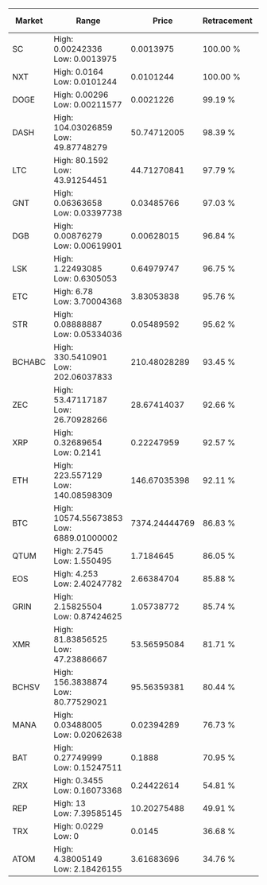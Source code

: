 | Market | Range | Price| Retracement | Doubles to 50% |
| --- | --- | --- | --- | --- |
| SC | High: 0.00242336<br />Low: 0.0013975 | 0.0013975 | 100.00 % | 1.37 |
| NXT | High: 0.0164<br />Low: 0.0101244 | 0.0101244 | 100.00 % | 1.31 |
| DOGE | High: 0.00296<br />Low: 0.00211577 | 0.0021226 | 99.19 % | 1.20 |
| DASH | High: 104.03026859<br />Low: 49.87748279 | 50.74712005 | 98.39 % | 1.52 |
| LTC | High: 80.1592<br />Low: 43.91254451 | 44.71270841 | 97.79 % | 1.39 |
| GNT | High: 0.06363658<br />Low: 0.03397738 | 0.03485766 | 97.03 % | 1.40 |
| DGB | High: 0.00876279<br />Low: 0.00619901 | 0.00628015 | 96.84 % | 1.19 |
| LSK | High: 1.22493085<br />Low: 0.6305053 | 0.64979747 | 96.75 % | 1.43 |
| ETC | High: 6.78<br />Low: 3.70004368 | 3.83053838 | 95.76 % | 1.37 |
| STR | High: 0.08888887<br />Low: 0.05334036 | 0.05489592 | 95.62 % | 1.30 |
| BCHABC | High: 330.5410901<br />Low: 202.06037833 | 210.48028289 | 93.45 % | 1.27 |
| ZEC | High: 53.47117187<br />Low: 26.70928266 | 28.67414037 | 92.66 % | 1.40 |
| XRP | High: 0.32689654<br />Low: 0.2141 | 0.22247959 | 92.57 % | 1.22 |
| ETH | High: 223.557129<br />Low: 140.08598309 | 146.67035398 | 92.11 % | 1.24 |
| BTC | High: 10574.55673853<br />Low: 6889.01000002 | 7374.24444769 | 86.83 % | 1.18 |
| QTUM | High: 2.7545<br />Low: 1.550495 | 1.7184645 | 86.05 % | 1.25 |
| EOS | High: 4.253<br />Low: 2.40247782 | 2.66384704 | 85.88 % | 1.25 |
| GRIN | High: 2.15825504<br />Low: 0.87424625 | 1.05738772 | 85.74 % | 1.43 |
| XMR | High: 81.83856525<br />Low: 47.23886667 | 53.56595084 | 81.71 % | 1.20 |
| BCHSV | High: 156.3838874<br />Low: 80.77529021 | 95.56359381 | 80.44 % | 1.24 |
| MANA | High: 0.03488005<br />Low: 0.02062638 | 0.02394289 | 76.73 % | 1.16 |
| BAT | High: 0.27749999<br />Low: 0.15247511 | 0.1888 | 70.95 % | 1.14 |
| ZRX | High: 0.3455<br />Low: 0.16073368 | 0.24422614 | 54.81 % | 1.04 |
| REP | High: 13<br />Low: 7.39585145 | 10.20275488 | 49.91 % | 0.00 |
| TRX | High: 0.0229<br />Low: 0 | 0.0145 | 36.68 % | 0.00 |
| ATOM | High: 4.38005149<br />Low: 2.18426155 | 3.61683696 | 34.76 % | 0.00 |
